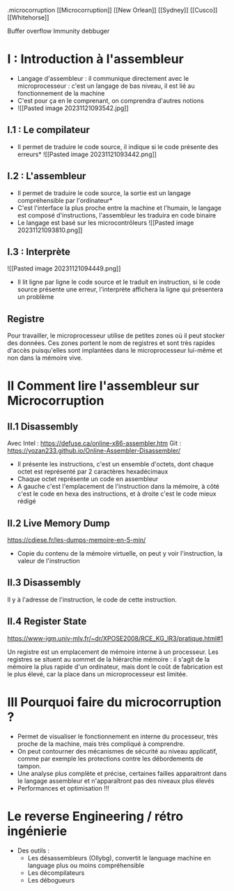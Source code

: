 .microcorruption
[[Microcorruption]] [[New Orlean]] [[Sydney]] [[Cusco]] [[Whitehorse]]

Buffer overflow
Immunity debbuger 
# I :  Introduction à l'assembleur


* Langage d'assembleur : il communique directement avec le microprocesseur : c'est un langage de bas niveau, il est lié au fonctionnement de la machine
* C'est pour ça en le comprenant, on comprendra d'autres notions
* ![[Pasted image 20231121093542.jpg]]

## I.1 : Le compilateur 

* Il permet de traduire le code source, il indique si le code présente des erreurs*
![[Pasted image 20231121093442.png]]

## I.2 : L'assembleur

* Il permet de traduire le code source, la sortie est un langage compréhensible par l'ordinateur*
* C'est l'interface la plus proche entre la machine et l'humain, le langage est composé d'instructions, l'assembleur les traduira en code binaire
* Le langage est basé sur les microcontrôleurs
![[Pasted image 20231121093810.png]]


## I.3 : Interprète
![[Pasted image 20231121094449.png]]
* Il lit ligne par ligne le code source et le traduit en instruction, si le code source présente une erreur, l'interprète affichera la ligne qui présentera un problème 
## Registre

Pour travailler, le microprocesseur utilise de petites zones où il peut stocker des données. Ces zones portent le nom de registres et sont très rapides d'accès puisqu'elles sont implantées dans le microprocesseur lui-même et non dans la mémoire vive.

# II Comment lire l'assembleur sur Microcorruption

## II.1 Disassembly 

Avec Intel : 
https://defuse.ca/online-x86-assembler.htm
Git : 
https://yozan233.github.io/Online-Assembler-Disassembler/

* Il présente les instructions, c'est un ensemble d'octets, dont chaque octet est représenté par 2 caractères hexadécimaux
* Chaque octet représente un code en assembleur
* A gauche c'est l'emplacement de l'instruction dans la mémoire, à côté c'est le code en hexa des instructions, et à droite c'est le code mieux rédigé

## II.2 Live Memory Dump 

https://cdiese.fr/les-dumps-memoire-en-5-min/
* Copie du contenu de la mémoire virtuelle, on peut y voir l'instruction, la valeur de l'instruction

## II.3 Disassembly


Il y à l'adresse de l'instruction, le code de cette instruction.

## II.4 Register State 
https://www-igm.univ-mlv.fr/~dr/XPOSE2008/RCE_KG_IR3/pratique.html#1

Un registre est un emplacement de mémoire interne à un processeur. Les registres se situent au sommet de la hiérarchie mémoire : il s'agit de la mémoire la plus rapide d'un ordinateur, mais dont le coût de fabrication est le plus élevé, car la place dans un microprocesseur est limitée.
# III Pourquoi faire du microcorruption ?


* Permet de visualiser le fonctionnement en interne du processeur, très proche de la machine, mais très compliqué à comprendre.
* On peut contourner des mécanismes de sécurité au niveau applicatif, comme par exemple les protections contre les débordements de tampon.
* Une analyse plus complète et précise, certaines failles apparaitront dans le langage assembleur et n'apparaîtront pas des niveaux plus élevés 
* Performances et optimisation !!!

# Le reverse Engineering / rétro ingénierie


* Des outils :
	* Les désassembleurs (Ollybg), convertit le language machine en language plus ou moins compréhensible
	* Les décompilateurs 
	* Les débogueurs